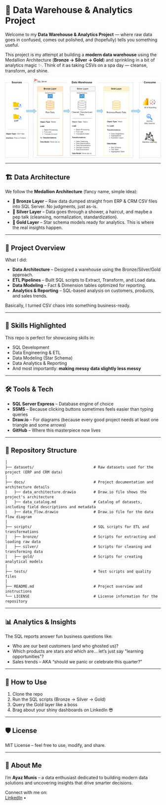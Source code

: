 # 🚀 Data Warehouse & Analytics Project  

Welcome to my **Data Warehouse & Analytics Project** — where raw data goes in confused, comes out polished, and (hopefully) tells you something useful.  

This project is my attempt at building a **modern data warehouse** using the Medallion Architecture (**Bronze → Silver → Gold**) and sprinkling in a bit of analytics magic ✨. Think of it as taking CSVs on a spa day — cleanse, transform, and shine.


![Data Architecture](docs/data_architecture.png)

---

## 🏗️ Data Architecture  

We follow the **Medallion Architecture** (fancy name, simple idea):  

- **🥉 Bronze Layer** – Raw data dumped straight from ERP & CRM CSV files into SQL Server. No judgments, just as-is.  
- **🥈 Silver Layer** – Data goes through a shower, a haircut, and maybe a pep talk (cleansing, normalization, standardization).  
- **🥇 Gold Layer** – Star schema models ready for analytics. This is where the real insights happen.  

---

## 📖 Project Overview  

What I did:  
- **Data Architecture** – Designed a warehouse using the Bronze/Silver/Gold approach.  
- **ETL Pipelines** – Built SQL scripts to Extract, Transform, and Load data.  
- **Data Modeling** – Fact & Dimension tables optimized for reporting.  
- **Analytics & Reporting** – SQL-based analysis on customers, products, and sales trends.  

Basically, I turned CSV chaos into something business-ready.  

---

## 🎯 Skills Highlighted  

This repo is perfect for showcasing skills in:  
- SQL Development  
- Data Engineering & ETL  
- Data Modeling (Star Schema)  
- Data Analytics & Reporting  
- And most importantly: **making messy data slightly less messy**  

---

## 🛠️ Tools & Tech  

- **SQL Server Express** – Database engine of choice  
- **SSMS** – Because clicking buttons sometimes feels easier than typing queries  
- **Draw.io** – For diagrams (because every good project needs at least one triangle and some arrows)  
- **GitHub** – Where this masterpiece now lives  

---

## 📂 Repository Structure  

```data-warehouse-project/
│
├── datasets/                           # Raw datasets used for the project (ERP and CRM data)
│
├── docs/                               # Project documentation and architecture details
│   ├── data_architecture.drawio        # Draw.io file shows the project's architecture
│   ├── data_catalog.md                 # Catalog of datasets, including field descriptions and metadata
│   ├── data_flow.drawio                # Draw.io file for the data flow diagram
│
├── scripts/                            # SQL scripts for ETL and transformations
│   ├── bronze/                         # Scripts for extracting and loading raw data
│   ├── silver/                         # Scripts for cleaning and transforming data
│   ├── gold/                           # Scripts for creating analytical models
│
├── tests/                              # Test scripts and quality files
│
├── README.md                           # Project overview and instructions
└── LICENSE                             # License information for the repository
```

---

## 📊 Analytics & Insights  

The SQL reports answer fun business questions like:  
- Who are our best customers (and who ghosted us)?  
- Which products are stars and which are… let’s just say "learning opportunities"?  
- Sales trends – AKA “should we panic or celebrate this quarter?”  

---

## 🚀 How to Use  

1. Clone the repo  
2. Run the SQL scripts (Bronze → Silver → Gold)  
3. Query the Gold layer like a boss  
4. Brag about your shiny dashboards on LinkedIn 😎  

---

## 🛡️ License  

MIT License – feel free to use, modify, and share.

---

## 🌟 About Me  

I’m **Ayaz Munis** – a data enthusiast dedicated to building modern data solutions and uncovering insights that drive smarter decisions.  

Connect with me on:  
[LinkedIn](https://www.linkedin.com/in/ayazmunis/) • 
